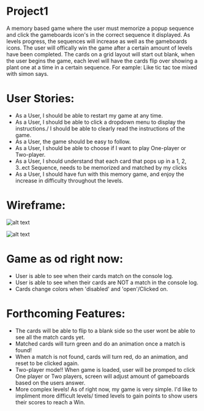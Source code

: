 # Project1

A memory based game where the user must memorize a popup sequence and click the gameboards icon's in the correct sequence it displayed. As levels progress, the sequences will increase as well as the gameboards icons. The user will offically win the game after a certain amount of levels have been completed.
The cards on a grid layout will start out blank, when the user begins the game, each level will have the cards flip over showing a plant one at a time in a certain sequence. For eample: Like tic tac toe mixed with simon says.

# User Stories:
* As a User, I should be able to restart my game at any time.
* As a User, I should be able to click a dropdown menu to display the instructions./ I should be able to clearly read the instructions of the game.
* As a User, the game should be easy to follow.
* As a User, I should be able to choose if I want to play One-player or Two-player.
* As a User, I should understand that each card that pops up in a 1, 2, 3..ect Sequence, needs to be memorized and matched by my clicks
* As a User, I should have fun with this memory game, and enjoy the increase in difficulty throughout the levels.

# Wireframe:

![alt text](https://lh3.googleusercontent.com/fjLXnacUvjRoFcMuCHD2FpXawpvr0s2pOMQutrpny-zoXLk1mExvJMpdWj3LgI04JytDLyO6hv7EvGhIJsPNS34V45KdRBYOO4cjr4p1Upuuw_zWC2B8KvDUXN-rUPUk7j53ktjZgfIeHtRbRj2aR_Gl8n3eDVoT1K1uwxKv9DcxNZsDyaQwRksnDzQ5uPPFHtEUu4nP5JzMEl6kyQFxRVuTBJwdoWviHLswWfsmWMxAkruoMxpLCPNzb65Ka7VeJ5fuJJkmFIRMAVMEAUO3YOlqaGdDNKCkh7FSPnO1Bm101Tdwf2uQudant1eAPsBk_QofuBqaOkHGUdaFkWo5H-lVbrbVcgAL8kViHcJYy3YsfzTGJ6l3ozJcJk6qnVHRYPN0Y0Q-tyi086Zkzx07pQzPqIctx8i5iGVzsWbAEWq2R8HHx-FSKIRI21Ok6YSRWrB-juvpD5Og7MnUmEnHPvrT7kc6xdLlcRKwQC4MI-RwmxTy_V-4l1cZubELbKO-dUPlT3fUSCAdhmXZpX6hUnSIdhfyOgyJ9CShh_LYkGtfUc-p6NVnZXCfiqzwaFWeRvc-T6cZSrkPQhdsR3ipI8cmvt0PjsWEeZdZx-AsMyLj3Lc4nolvXOvS5o3kdAfRCtZfqFjPSri7DxGxE2VZzFa2ik7ZjP3wUkcuyk7LeVAnZuf84xxwPT_fVxEd=w1073-h818-no?authuser=0)


![alt text](https://lh3.googleusercontent.com/eD0cfbBQTNQNp1Gq8xTwMSAB_TGasQEna5VLxTL2XQbEy4odUV8i40FqolRPpLwzH8F1VTkiFzgtlM8nT9VAQVQFNKesa-NiLOo2kixichSXnPL7Dc0dRDavivBzhAyHNteII85PIHV2Asrgn6XGs7gapm3HnyP1KvcNqNUzlL0jxDnNGMZpYCrih1YllEnA6OT3KuOrh3KNXWd5N9iAt4GtVbbuE3byj1T5HMhr2XxEVaaGgOR8YW6nn5W0fAOr6C289L2-ogdPXG5ernPqyLAciQkpHlCnZ3VTr767ouEAn-7hTzQz8H-3YZaRw-O7X5e5Xps5JNOTpUSHPIVl177pD17Bfoij-v3CWMAO8Na1pOsMdOazl_29-SIiSqNUF-OtFqoomjNN5ynb74waePA6n0rlEfrARrxMiGpJsRGCXobx8R3LMb04A0Qwe0cCw83vgNdLPQbQAm2yGbAF1BrUIKpyWv5-ECcIaC1qs2X4irFjkSMbWV5hS5a4NnhFUdFThrpBUReeveasEHVb9TXwkHJzGUWc05TdjaP1IwCxlA2ns1mJinRfN5MbAdOfKoiIkUgzBQW41QUTn6pc-vhJ33fEgS-CkfArbvjJpgKPsq7gODqGz1e9vfJlkNrpoYJXz8AIYNZIxdhu2CBSKKP1uVocPFKLClAl-00Y1IBx23t_ZssdSRBT6j8q=w1087-h818-no?authuser=0)

# Game as od right now:
* User is able to see when their cards match on the console log.
* User is able to see when their cards are NOT a match in the console log.
* Cards change colors when 'disabled' and 'open'/Clicked on.

# Forthcoming Features:
* The cards will be able to flip to a blank side so the user wont be able to see all the match cards yet.
* Matched cards will turn green and do an animation once a match is found!
* When a match is not found, cards will turn red, do an animation, and reset to be clicked again.
* Two-player mode!! When game is loaded, user will be promped to click One player or Two players, screen will adjust amount of gameboards based on the users answer.
* More complex levels! As of right now, my game is very simple. I'd like to impliment more difficult levels/ timed levels to gain points to show users their scores to reach a Win.
